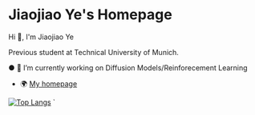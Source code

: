 # Jiaojiao Ye's Homepage

Hi 👋, I'm Jiaojiao Ye

Previous student at Technical University of Munich.

●  🔭 I’m currently working on Diffusion Models/Reinforecement Learning
* 🌍  [My homepage](https://jiaojiaoye1994.github.io/jiaojiaoye/)

[![Top Langs](https://github-readme-stats.vercel.app/api/top-langs/?username=jiaojiaoye1994&layout=compact)](https://github.com/jiaojiaoye1994/github-readme-stats)
`
